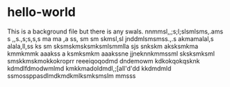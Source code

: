 # hello-world
This is a background file but there is any swals. nnmmsl,,;s;l;slsmlsms,.ams s ,,s.,s;s,s,s ma ma ,a ss, sm sm 
skmsl,sl
jnddmlsmsmss.,.s
akmamalal,s
alala,ll,ss ks sm
sksmskmsksmksmlsmmlla sjs snkskm aksksmkma   kmmkmmk aaakss   a ksmksmkm aaakssne  jjneknnkmmssml sksksmksml
smskkmskmokkokroprr
reeeiqoqodmd
dndemowm
kdkokqokqsknk
kdmdlfdmodwmlmd
kmkkmadoldmdl,;[all'd'dd
kkdmdmld
ssmossppasdlmdkmdkmlksmksmslm
mmsss
